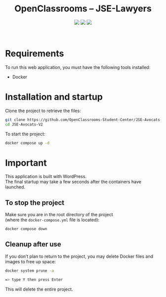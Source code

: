 
<div align="center">

# OpenClassrooms – JSE-Lawyers  
</div>

<p align="center">  
    <img src="https://img.shields.io/badge/MariaDB-v11.7.2-blue">  
    <img src="https://img.shields.io/badge/WordPress-v6-blue">  
    <img src="https://img.shields.io/badge/docker--build-passing-brightgreen">  
  <br><br><br>  
</p>

# Requirements  
To run this web application, you must have the following tools installed:  
- Docker  

# Installation and startup  
Clone the project to retrieve the files:  
```bash  
git clone https://github.com/OpenClassrooms-Student-Center/JSE-Avocats-V2.git  
cd JSE-Avocats-V2  
```  

To start the project:  
```bash  
docker compose up -d  
```  

# Important  
This application is built with WordPress.  
The final startup may take a few seconds after the containers have launched.  

## To stop the project  
Make sure you are in the root directory of the project  
(where the `docker-compose.yml` file is located):  
```bash  
docker compose down  
```  

## Cleanup after use  
If you don’t plan to return to the project, you may delete Docker files and images to free up space:  
```bash  
docker system prune -a  

=> type Y then press Enter  
```  

This will delete the entire project.
